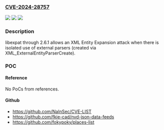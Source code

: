 ### [CVE-2024-28757](https://cve.mitre.org/cgi-bin/cvename.cgi?name=CVE-2024-28757)
![](https://img.shields.io/static/v1?label=Product&message=n%2Fa&color=blue)
![](https://img.shields.io/static/v1?label=Version&message=n%2Fa&color=blue)
![](https://img.shields.io/static/v1?label=Vulnerability&message=n%2Fa&color=brighgreen)

### Description

libexpat through 2.6.1 allows an XML Entity Expansion attack when there is isolated use of external parsers (created via XML_ExternalEntityParserCreate).

### POC

#### Reference
No PoCs from references.

#### Github
- https://github.com/NaInSec/CVE-LIST
- https://github.com/fkie-cad/nvd-json-data-feeds
- https://github.com/fokypoky/places-list

